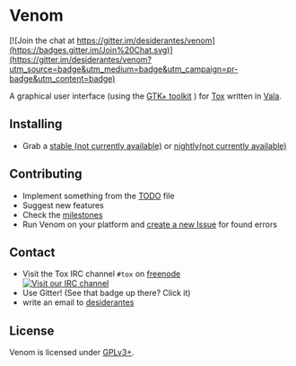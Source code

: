 Venom
=====

[![Join the chat at https://gitter.im/desiderantes/venom](https://badges.gitter.im/Join%20Chat.svg)](https://gitter.im/desiderantes/venom?utm_source=badge&utm_medium=badge&utm_campaign=pr-badge&utm_content=badge)

A graphical user interface (using the  [GTK+ toolkit](http://gtk.org) ) for [Tox](https://github.com/irungentoo/toxcore) written in [Vala](https://wiki.gnome.org/Vala).

Installing
----------

- Grab a [stable (not currently available)](https://github.com/desiderantes/venom/releases) or [nightly(not currently available)](https://wiki.tox.chat/binaries)

Contributing
------------

- Implement something from the [TODO](TODO) file
- Suggest new features
- Check the [milestones](https://github.com/desiderantes/venom/milestones)
- Run Venom on your platform and [create a new Issue](https://github.com/desiderantes/venom/issues/new) for found errors

Contact
-------
- Visit the Tox IRC channel `#tox` on [freenode](https://freenode.net/)  
[![Visit our IRC channel](https://kiwiirc.com/buttons/irc.freenode.net/tox.png)](https://kiwiirc.com/client/irc.freenode.net/?theme=basic#tox)
- Use Gitter! (See that badge up there? Click it)
- write an email to [desiderantes](mailto:desiderantes@rocketmail.com)

License
-------

Venom is licensed under [GPLv3+](COPYING).

